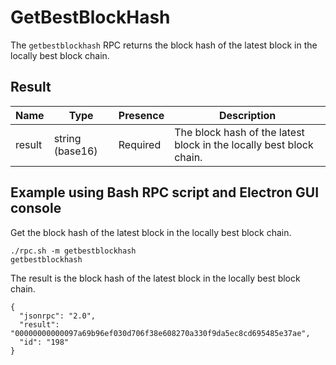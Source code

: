 # GetBestBlockHash
The `getbestblockhash` RPC returns the block hash of the latest block in the locally best block chain.

## Result
Name   | Type            | Presence | Description
------ | --------------- | -------- | ------------------------------------------
result | string (base16) | Required | The block hash of the latest block in the locally best block chain.

## Example using Bash RPC script and Electron GUI console
Get the block hash of the latest block in the locally best block chain.

```
./rpc.sh -m getbestblockhash
getbestblockhash
```

The result is the block hash of the latest block in the locally best block chain.

```
{
  "jsonrpc": "2.0",
  "result": "00000000000097a69b96ef030d706f38e608270a330f9da5ec8cd695485e37ae",
  "id": "198"
}
```
